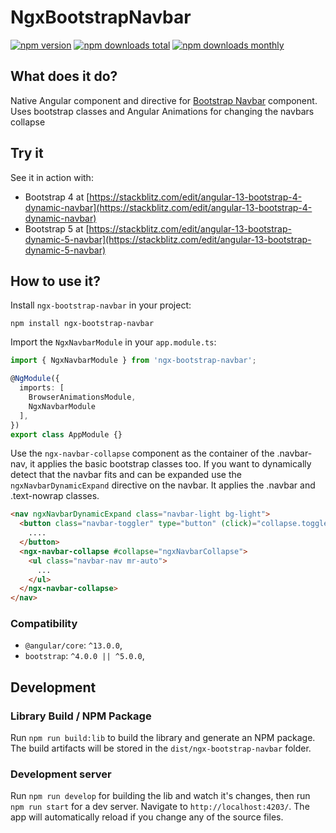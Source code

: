 # NgxBootstrapNavbar

[![npm version](https://img.shields.io/npm/v/ngx-bootstrap-navbar.svg?style=flat-square)](https://www.npmjs.com/package/ngx-bootstrap-navbar)
[![npm downloads total](https://img.shields.io/npm/dt/ngx-bootstrap-navbar.svg?style=flat-square)](https://www.npmjs.com/package/ngx-bootstrap-navbar)
[![npm downloads monthly](https://img.shields.io/npm/dm/ngx-bootstrap-navbar.svg?style=flat-square)](https://www.npmjs.com/package/ngx-bootstrap-navbar)

## What does it do?
Native Angular component and directive for [Bootstrap Navbar](https://getbootstrap.com/docs/5.1/components/navbar/) component. Uses bootstrap classes and Angular Animations for changing the navbars collapse

## Try it
See it in action with:
* Bootstrap 4 at [https://stackblitz.com/edit/angular-13-bootstrap-4-dynamic-navbar](https://stackblitz.com/edit/angular-13-bootstrap-4-dynamic-navbar)
* Bootstrap 5 at [https://stackblitz.com/edit/angular-13-bootstrap-dynamic-5-navbar](https://stackblitz.com/edit/angular-13-bootstrap-dynamic-5-navbar)

## How to use it?
Install `ngx-bootstrap-navbar` in your project:
```
npm install ngx-bootstrap-navbar
```

Import the `NgxNavbarModule` in your `app.module.ts`:
```typescript
import { NgxNavbarModule } from 'ngx-bootstrap-navbar';

@NgModule({
  imports: [
    BrowserAnimationsModule,
    NgxNavbarModule
  ],
})
export class AppModule {}
```

Use the `ngx-navbar-collapse` component as the container of the .navbar-nav, it applies the basic bootstrap classes too.
If you want to dynamically detect that the navbar fits and can be expanded use the `ngxNavbarDynamicExpand` directive on the navbar. It applies the .navbar and .text-nowrap classes.
```html
<nav ngxNavbarDynamicExpand class="navbar-light bg-light">
  <button class="navbar-toggler" type="button" (click)="collapse.toggle()">
    ....
  </button>
  <ngx-navbar-collapse #collapse="ngxNavbarCollapse">
    <ul class="navbar-nav mr-auto">
      ...
    </ul>
  </ngx-navbar-collapse>
</nav>
```


### Compatibility

* `@angular/core`: `^13.0.0`,
* `bootstrap`: `^4.0.0 || ^5.0.0`,

## Development

### Library Build / NPM Package
Run `npm run build:lib` to build the library and generate an NPM package. 
The build artifacts will be stored in the `dist/ngx-bootstrap-navbar` folder.

### Development server

Run `npm run develop` for building the lib and watch it's changes, then run `npm run start` for a dev server. Navigate to `http://localhost:4203/`. The app will automatically reload if you change any of the source files.


